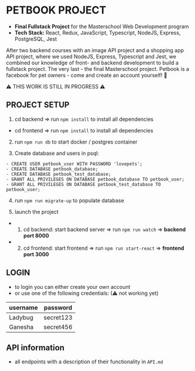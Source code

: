 # PETBOOK PROJECT

- **Final Fullstack Project** for the Masterschool Web Development program
- **Tech Stack:** React, Redux, JavaScript, Typescript, NodeJS, Express, PostgreSQL, Jest

After two backend courses with an image API project and a shopping app API project, where we used NodeJS, Express, Typescript and Jest, we combined our knowledge of front- and backend development to build a fullstack project. The very last - the final Masterschool project. Petbook is a facebook for pet owners - come and create an account yourself! 🐹

⚠ THIS WORK IS STILL IN PROGRESS ⚠

## PROJECT SETUP

1. cd backend => run `npm install` to install all dependencies

- cd frontend => run `npm install` to install all dependencies

2. run `npm run db` to start docker / postgres container

3. Create database and users in psql:

```
- CREATE USER petbook_user WITH PASSWORD 'lovepets';
- CREATE DATABASE petbook_database;
- CREATE DATABASE petbook_test_database;
- GRANT ALL PRIVILEGES ON DATABASE petbook_database TO petbook_user;
- GRANT ALL PRIVILEGES ON DATABASE petbook_test_database TO petbook_user;
```

4. run `npm run migrate-up` to populate database

5. launch the project

- 1. cd backend: start backend server => run `npm run watch` => **backend port 8000**
- 2. cd frontend: start frontend => run `npm run start-react` => **frontend port 3000**

## LOGIN

- to login you can either create your own account
- or use one of the following credentials: (⚠ not working yet)

| **username** | **password** |
| ------------ | ------------ |
| Ladybug      | secret123    |
| Ganesha      | secret456    |

## API information

- all endpoints with a description of their functionality in `API.md`
